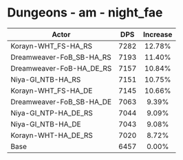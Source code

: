 # Dungeons - am - night_fae
| Actor | DPS | Increase |
|---|:---:|:---:|
|Korayn-WHT_FS-HA_RS|7282|12.78%|
|Dreamweaver-FoB_SB-HA_RS|7193|11.40%|
|Dreamweaver-FoB-HA_DE_RS|7157|10.84%|
|Niya-GI_NTB-HA_RS|7151|10.75%|
|Korayn-WHT_FS-HA_DE|7145|10.66%|
|Dreamweaver-FoB_SB-HA_DE|7063|9.39%|
|Niya-GI_NTP-HA_DE_RS|7044|9.09%|
|Niya-GI_NTB-HA_DE|7043|9.08%|
|Korayn-WHT-HA_DE_RS|7020|8.72%|
|Base|6457|0.00%|
